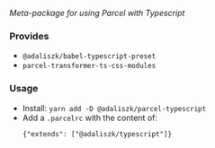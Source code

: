 _Meta-package for using Parcel with Typescript_

### Provides

- `@adaliszk/babel-typescript-preset`
- `parcel-transformer-ts-css-modules`

### Usage

- Install: `yarn add -D @adaliszk/parcel-typescript`
- Add a `.parcelrc` with the content of:
  ```json5
  {"extends": ["@adaliszk/typescript"]}
  ```

